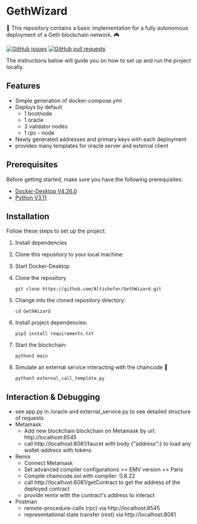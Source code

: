 
# GethWizard

🎉 This repository contains a basic implementation for a fully autonomous deployment of a Geth blockchain network. 🎮

[![GitHub issues](https://img.shields.io/github/issues/Altishofer/GethWizard.svg)](https://github.com/Altishofer/GuessMyWord/issues)
[![GitHub pull requests](https://img.shields.io/github/issues-pr/Altishofer/GethWizard.svg)](https://github.com/Altishofer/GuessMyWord/pulls)

The instructions below will guide you on how to set up and run the project locally.

## Features

- Simple generation of docker-compose.yml
- Deploys by default
  - 1 bootnode
  - 1 oracle
  - 3 validator nodes
  - 1 rpc - node
- Newly generated addresses and primary keys with each deployment
- provides many templates for oracle server and external client

## Prerequisites

Before getting started, make sure you have the following prerequisites:

- [Docker-Desktop V4.26.0](https://docs.docker.com/desktop/release-notes/#4260) 
- [Python V3.11](https://www.python.org/downloads/release/python-3114/)


## Installation

Follow these steps to set up the project:

1. Install dependencies
2. Clone this repository to your local machine:
3. Start Docker-Desktop

4. Clone the repository

   ```shell
   git clone https://github.com/Altishofer/GethWizard.git
   ```

5. Change into the cloned repository directory:

   ```shell
   cd GethWizard
   ```

6. Install project dependencies:

   ```shell
   pip3 install requirements.txt
   ```

7. Start the blockchain:

   ```shell
   python3 main
   ```

8. Simulate an external service interacting with the chaincode 🎉
   ```shell
   python3 external_call_template.py
   ```

## Interaction & Debugging
- see app.py in /oracle and external_service.py to see detailed structure of requests
- Metamask
  - Add new blockchain blockchain on Metamask by url: http://localhost:8545
  - call http://localhost:8081/faucet with body {"address":<hexAddress>} to load any wallet-address with tokens
- Remix
  - Connect Metamask
  - Set advanced compiler configurations >> EMV version >> Paris
  - Compile chaincode.sol with compiler: 0.8.22
  - call http://localhost:8081/getContract to get the address of the deployed contract
  - provide remix with the contract's address to interact
- Postman
  - remote-procedure-calls (rpc) via http://localhost:8545
  - representational state transfer (rest) via http://localhost:8081

